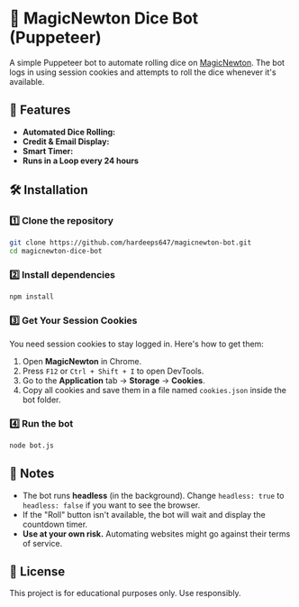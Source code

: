 # 🎲 MagicNewton Dice Bot (Puppeteer)

A simple Puppeteer bot to automate rolling dice on [MagicNewton](https://www.magicnewton.com/portal/rewards). The bot logs in using session cookies and attempts to roll the dice whenever it's available.

## 🚀 Features
- **Automated Dice Rolling:** 
- **Credit & Email Display:** 
- **Smart Timer:** 
- **Runs in a Loop every 24 hours** 

## 🛠️ Installation

### 1️⃣ Clone the repository
```sh
git clone https://github.com/hardeeps647/magicnewton-bot.git
cd magicnewton-dice-bot
```

### 2️⃣ Install dependencies
```sh
npm install

```

### 3️⃣ Get Your Session Cookies
You need session cookies to stay logged in. Here's how to get them:

1. Open **MagicNewton** in Chrome.
2. Press `F12` or `Ctrl + Shift + I` to open DevTools.
3. Go to the **Application** tab → **Storage** → **Cookies**.
4. Copy all cookies and save them in a file named `cookies.json` inside the bot folder.

### 4️⃣ Run the bot
```sh
node bot.js
```

## 📌 Notes
- The bot runs **headless** (in the background). Change `headless: true` to `headless: false` if you want to see the browser.
- If the "Roll" button isn't available, the bot will wait and display the countdown timer.
- **Use at your own risk.** Automating websites might go against their terms of service.

## 📝 License
This project is for educational purposes only. Use responsibly.
